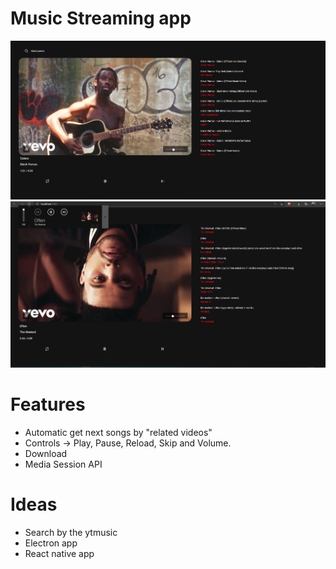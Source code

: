 # Music Streaming app

<img src="./public/v1.png">
<br>
<img src="./public/v2.png?raw=true">

# Features

- Automatic get next songs by "related videos"
- Controls -> Play, Pause, Reload, Skip and Volume.
- Download
- Media Session API

# Ideas

- Search by the ytmusic
- Electron app
- React native app
